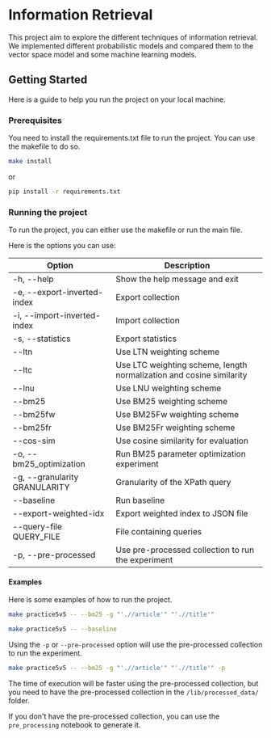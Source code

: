 # Information Retrieval

This project aim to explore the different techniques of information retrieval. We implemented different probabilistic models and compared them to the vector space model and some machine learning models.

## Getting Started

Here is a guide to help you run the project on your local machine.

### Prerequisites

You need to install the requirements.txt file to run the project. You can use the makefile to do so.

```bash
make install
```

or

```bash
pip install -r requirements.txt
```

### Running the project

To run the project, you can either use the makefile or run the main file.

Here is the options you can use:

| Option                     | Description                                     |
|----------------------------|-------------------------------------------------|
| -h, --help                 | Show the help message and exit                  |
| -e, --export-inverted-index| Export collection                               |
| -i, --import-inverted-index| Import collection                               |
| -s, --statistics           | Export statistics                               |
| --ltn                       | Use LTN weighting scheme                         |
| --ltc                       | Use LTC weighting scheme, length normalization and cosine similarity |
| --lnu                       | Use LNU weighting scheme                         |
| --bm25                      | Use BM25 weighting scheme                        |
| --bm25fw                    | Use BM25Fw weighting scheme                      |
| --bm25fr                    | Use BM25Fr weighting scheme                      |
| --cos-sim                   | Use cosine similarity for evaluation             |
| -o, --bm25_optimization     | Run BM25 parameter optimization experiment       |
| -g, --granularity GRANULARITY | Granularity of the XPath query                  |
| --baseline                  | Run baseline                                    |
| --export-weighted-idx       | Export weighted index to JSON file               |
| --query-file QUERY_FILE     | File containing queries                          |
| -p, --pre-processed  | Use pre-processed collection to run the experiment                        |


#### Examples

Here is some examples of how to run the project.

```bash
make practice5v5 -- --bm25 -g "'.//article'" "'.//title'"

make practice5v5 -- --baseline
```

Using the ```-p``` or ```--pre-processed``` option will use the pre-processed collection to run the experiment.

```bash
make practice5v5 -- --bm25 -g "'.//article'" "'.//title'" -p
```
The time of execution will be faster using the pre-processed collection, but you need to have the pre-processed collection in the ````/lib/processed_data/```` folder.	

If you don't have the pre-processed collection, you can use the ```pre_processing``` notebook to generate it.
